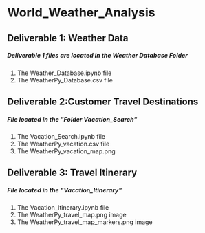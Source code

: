 # World_Weather_Analysis

## Deliverable 1: Weather Data
##### Deliverable 1 files are located in the Weather Database Folder
1. The Weather_Database.ipynb file
2. The WeatherPy_Database.csv file


## Deliverable 2:Customer Travel Destinations 
##### File located in the "Folder Vacation_Search"
1. The Vacation_Search.ipynb file
2. The WeatherPy_vacation.csv file
3. The WeatherPy_vacation_map.png


## Deliverable 3: Travel Itinerary
##### File located in the "Vacation_Itinerary"
1. The Vacation_Itinerary.ipynb file
2. The WeatherPy_travel_map.png image
3. The WeatherPy_travel_map_markers.png image


